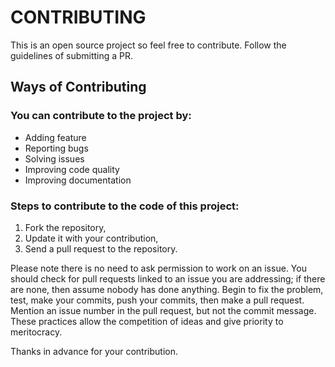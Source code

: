 # CONTRIBUTING

This is an open source project so feel free to contribute. Follow the guidelines of submitting a PR.

## Ways of Contributing

### You can contribute to the project by:
* Adding feature
* Reporting bugs
* Solving issues
* Improving code quality
* Improving documentation

### Steps to contribute to the code of this project:
1. Fork the repository,
2. Update it with your contribution,
3. Send a pull request to the repository.

Please note there is no need to ask permission to work on an issue. You should check for pull requests linked to an issue you are addressing; if there are none, then assume nobody has done anything. Begin to fix the problem, test, make your commits, push your commits, then make a pull request. Mention an issue number in the pull request, but not the commit message. These practices allow the competition of ideas and give priority to meritocracy.

Thanks in advance for your contribution.
